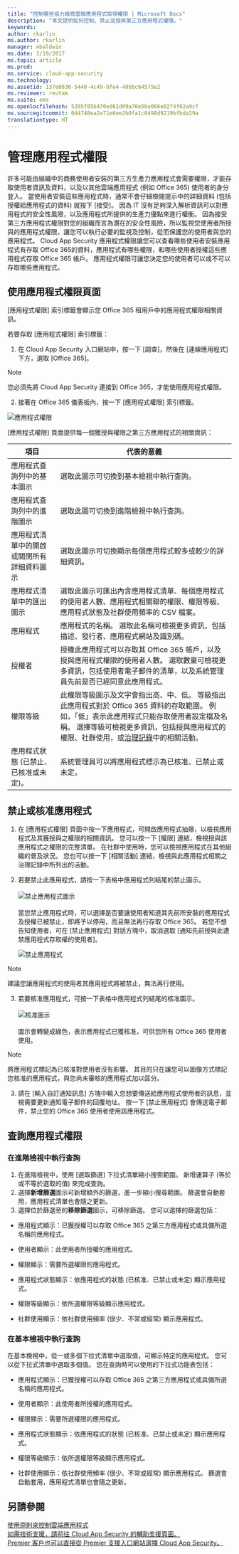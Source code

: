 ```yaml
---
title: "控制哪些協力廠商雲端應用程式取得權限 | Microsoft Docs"
description: "本文提供如何控制、禁止及授與第三方應用程式權限。"
keywords: 
author: rkarlin
ms.author: rkarlin
manager: mbaldwin
ms.date: 3/19/2017
ms.topic: article
ms.prod: 
ms.service: cloud-app-security
ms.technology: 
ms.assetid: 137e0630-5440-4c49-bfe4-48bbc64575e2
ms.reviewer: reutam
ms.suite: ems
ms.openlocfilehash: 5205f05b470ed61d09a70e5be066e02f4f02a9cf
ms.sourcegitcommit: 0d4748ea2a71e6ee2b0fa1c0498d9219bfbda29a
translationtype: HT
---
```

# <a name="manage-app-permissions"></a>管理應用程式權限
許多可能由組織中的商務使用者安裝的第三方生產力應用程式會需要權限，才能存取使用者資訊及資料，以及以其他雲端應用程式 (例如 Office 365) 使用者的身分登入。  當使用者安裝這些應用程式時，通常不會仔細檢閱提示中的詳細資料 (包括授權給應用程式的資料) 就按下 [接受]。  因為 IT 沒有足夠深入解析資訊可以對應用程式的安全性風險，以及應用程式所提供的生產力優點來進行權衡。 因為接受第三方應用程式權限對您的組織而言為潛在的安全性風險，所以監視您使用者所授與的應用程式權限，讓您可以執行必要的監視及控制，從而保護您的使用者與您的應用程式。 Cloud App Security 應用程式權限讓您可以查看哪些使用者安裝應用程式有存取 Office 365的資料，應用程式有哪些權限，和哪些使用者授權這些應用程式存取 Office 365 帳戶。 應用程式權限可讓您決定您的使用者可以或不可以存取哪些應用程式。


## <a name="working-with-the-app-permissions-page"></a>使用應用程式權限頁面

[應用程式權限] 索引標籤會顯示您 Office 365 租用戶中的應用程式權限相關資訊。

若要存取 [應用程式權限] 索引標籤：

1. 在 Cloud App Security 入口網站中，按一下 [調查]，然後在 [連線應用程式]下方，選取 [Office 365]。 
> [!Note]
> 您必須先將 Cloud App Security 連接到 Office 365，才能使用應用程式權限。

2. 接著在 Office 365 儀表板內，按一下 [應用程式權限] 索引標籤。


 ![應用程式權限](./media/app-permissions.png)

[應用程式權限] 頁面提供每一個獲授與權限之第三方應用程式的相關資訊：

|項目|代表的意義|
|-------|----------------|
|應用程式查詢列中的基本圖示  |選取此圖示可切換到基本檢視中執行查詢。|
|應用程式查詢列中的進階圖示  |選取此圖可切換到進階檢視中執行查詢。|
|應用程式清單中的開啟或關閉所有詳細資料圖示  |選取此圖示可切換顯示每個應用程式較多或較少的詳細資訊。|
|應用程式清單中的匯出圖示  |選取此圖示可匯出內含應用程式清單、每個應用程式的使用者人數、應用程式相關聯的權限、權限等級、應用程式狀態及社群使用頻率的 CSV 檔案。|
|應用程式|應用程式的名稱。 選取此名稱可檢視更多資訊，包括描述、發行者、應用程式網站及識別碼。|
|授權者|授權此應用程式可以存取其 Office 365 帳戶，以及授與應用程式權限的使用者人數。 選取數量可檢視更多資訊，包括使用者電子郵件的清單，以及系統管理員先前是否已經同意此應用程式。|
|權限等級  |此權限等級圖示及文字會指出高、中、低。 等級指出此應用程式對於 Office 365 資料的存取範圍。 例如，「低」表示此應用程式只能存取使用者設定檔及名稱。 選擇等級可檢視更多資訊，包括授與應用程式的權限、社群使用，或[治理記錄](governance-actions.md)中的相關活動。|
|應用程式狀態 (已禁止、已核准或未定)。  |系統管理員可以將應用程式標示為已核准、已禁止或未定。|


## <a name="ban-or-approve-an-app"></a>禁止或核准應用程式
1. 在 [應用程式權限] 頁面中按一下應用程式，可開啟應用程式抽屜，以檢視應用程式及其獲授與之權限的相關資訊。 您可以按一下 [權限] 連結，檢視授與該應用程式之權限的完整清單。 在社群中使用時，您可以檢視應用程式在其他組織的普及狀況。 您也可以按一下 [相關活動] 連結，檢視與此應用程式相關之治理記錄中所列出的活動。
2. 若要禁止此應用程式，請按一下表格中應用程式列結尾的禁止圖示。 <br></br>
 ![禁止應用程式圖示](./media/ban-app-icon.png) <br></br>
當您禁止應用程式時，可以選擇是否要讓使用者知道其先前所安裝的應用程式及授權已被禁止，即將予以停用，而且無法再行存取 Office 365。 若您不想告知使用者，可在 [禁止應用程式] 對話方塊中，取消選取 [通知先前授與此遭禁應用程式存取權的使用者]。

    ![禁止應用程式](./media/ban-app.png)
> [!Note]
> 建議您讓應用程式的使用者其應用程式將被禁止，無法再行使用。

3. 若要核准應用程式，可按一下表格中應用程式列結尾的核准圖示。 <br></br>
 ![核准圖示](./media/approve-app.png) <br></br>
圖示會轉變成綠色，表示應用程式已獲核准，可供您所有 Office 365 使用者使用。
> [!Note]
> 將應用程式標記為已核准對使用者沒有影響。 其目的只在讓您可以圖像方式標記您核准的應用程式，與您尚未審核的應用程式加以區分。

3. 請在 [輸入自訂通知訊息] 方塊中輸入您想要傳送給應用程式使用者的訊息，並視需要更新通知電子郵件的回覆地址。 
 按一下 [禁止應用程式] 會傳送電子郵件，禁止您的 Office 365 使用者使用該應用程式。


## <a name="query-app-permissions"></a>查詢應用程式權限

### <a name="query-in-the-advanced-view"></a>在進階檢視中執行查詢 
1. 在進階檢視中，使用 [選取篩選] 下拉式清單縮小搜索範圍。 新增運算子 (等於或不等於選取的值) 來完成查詢。
2. 選擇**新增篩選**圖示可新增額外的篩選，進一步縮小搜尋範圍。 篩選會自動套用，應用程式清單也會隨之更新。
3. 選擇位於篩選旁的**移除篩選**圖示，可移除篩選。
您可以選擇的篩選包括：
- 應用程式顯示：已獲授權可以存取 Office 365 之第三方應用程式或具備所選名稱的應用程式。

- 使用者顯示：此使用者所授權的應用程式。

- 權限顯示：需要所選權限的應用程式。

- 應用程式狀態顯示：依應用程式的狀態 (已核准、已禁止或未定) 顯示應用程式。

- 權限等級顯示：依所選權限等級顯示應用程式。

- 社群使用顯示：依社群使用頻率 (很少、不常或經常) 顯示應用程式。

### <a name="query-in-the-basic-view"></a>在基本檢視中執行查詢 
在基本檢視中，從一或多個下拉式清單中選取值，可顯示特定的應用程式。 您可以從下拉式清單中選取多個值。 您在查詢時可以使用的下拉式功能表包括： 
- 應用程式顯示：已獲授權可以存取 Office 365 之第三方應用程式或具備所選名稱的應用程式。

- 使用者顯示：此使用者所授權的應用程式。

- 權限顯示：需要所選權限的應用程式。

- 應用程式狀態顯示：依應用程式的狀態 (已核准、已禁止或未定) 顯示應用程式。

- 權限等級顯示：依所選權限等級顯示應用程式。

- 社群使用顯示：依社群使用頻率 (很少、不常或經常) 顯示應用程式。
篩選會自動套用，應用程式清單也會隨之更新。 

## <a name="see-also"></a>另請參閱  
[使用原則來控制雲端應用程式](control-cloud-apps-with-policies.md)   
[如需技術支援，請前往 Cloud App Security 的輔助支援頁面。](http://support.microsoft.com/oas/default.aspx?prid=16031)   
[Premier 客戶也可以直接從 Premier 支援入口網站選擇 Cloud App Security。](https://premier.microsoft.com/)  
  
  